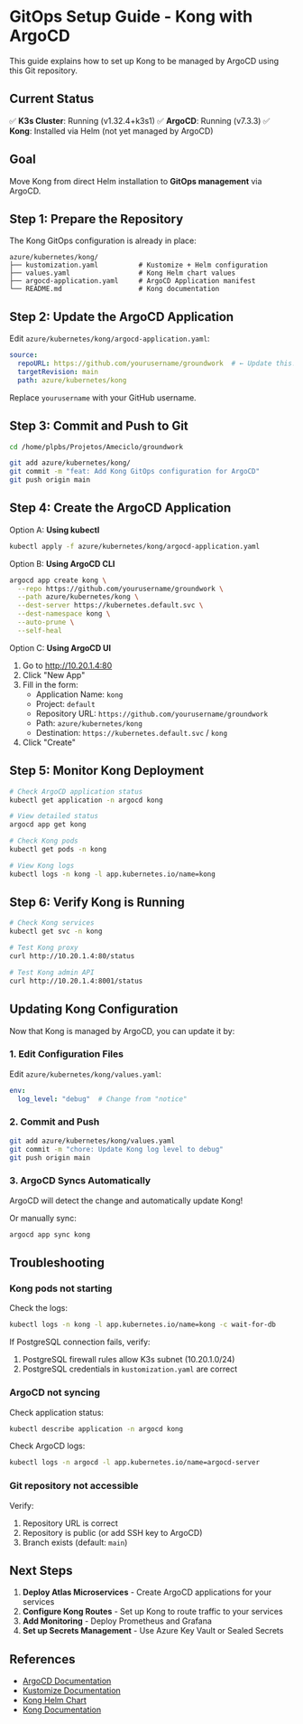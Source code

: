 # GitOps Setup Guide - Kong with ArgoCD

This guide explains how to set up Kong to be managed by ArgoCD using this Git repository.

## Current Status

✅ **K3s Cluster**: Running (v1.32.4+k3s1)
✅ **ArgoCD**: Running (v7.3.3)
✅ **Kong**: Installed via Helm (not yet managed by ArgoCD)

## Goal

Move Kong from direct Helm installation to **GitOps management** via ArgoCD.

## Step 1: Prepare the Repository

The Kong GitOps configuration is already in place:

```
azure/kubernetes/kong/
├── kustomization.yaml          # Kustomize + Helm configuration
├── values.yaml                 # Kong Helm chart values
├── argocd-application.yaml     # ArgoCD Application manifest
└── README.md                   # Kong documentation
```

## Step 2: Update the ArgoCD Application

Edit `azure/kubernetes/kong/argocd-application.yaml`:

```yaml
source:
  repoURL: https://github.com/yourusername/groundwork  # ← Update this!
  targetRevision: main
  path: azure/kubernetes/kong
```

Replace `yourusername` with your GitHub username.

## Step 3: Commit and Push to Git

```bash
cd /home/plpbs/Projetos/Ameciclo/groundwork

git add azure/kubernetes/kong/
git commit -m "feat: Add Kong GitOps configuration for ArgoCD"
git push origin main
```

## Step 4: Create the ArgoCD Application

Option A: **Using kubectl**
```bash
kubectl apply -f azure/kubernetes/kong/argocd-application.yaml
```

Option B: **Using ArgoCD CLI**
```bash
argocd app create kong \
  --repo https://github.com/yourusername/groundwork \
  --path azure/kubernetes/kong \
  --dest-server https://kubernetes.default.svc \
  --dest-namespace kong \
  --auto-prune \
  --self-heal
```

Option C: **Using ArgoCD UI**
1. Go to http://10.20.1.4:80
2. Click "New App"
3. Fill in the form:
   - Application Name: `kong`
   - Project: `default`
   - Repository URL: `https://github.com/yourusername/groundwork`
   - Path: `azure/kubernetes/kong`
   - Destination: `https://kubernetes.default.svc` / `kong`
4. Click "Create"

## Step 5: Monitor Kong Deployment

```bash
# Check ArgoCD application status
kubectl get application -n argocd kong

# View detailed status
argocd app get kong

# Check Kong pods
kubectl get pods -n kong

# View Kong logs
kubectl logs -n kong -l app.kubernetes.io/name=kong
```

## Step 6: Verify Kong is Running

```bash
# Check Kong services
kubectl get svc -n kong

# Test Kong proxy
curl http://10.20.1.4:80/status

# Test Kong admin API
curl http://10.20.1.4:8001/status
```

## Updating Kong Configuration

Now that Kong is managed by ArgoCD, you can update it by:

### 1. Edit Configuration Files

Edit `azure/kubernetes/kong/values.yaml`:

```yaml
env:
  log_level: "debug"  # Change from "notice"
```

### 2. Commit and Push

```bash
git add azure/kubernetes/kong/values.yaml
git commit -m "chore: Update Kong log level to debug"
git push origin main
```

### 3. ArgoCD Syncs Automatically

ArgoCD will detect the change and automatically update Kong!

Or manually sync:
```bash
argocd app sync kong
```

## Troubleshooting

### Kong pods not starting

Check the logs:
```bash
kubectl logs -n kong -l app.kubernetes.io/name=kong -c wait-for-db
```

If PostgreSQL connection fails, verify:
1. PostgreSQL firewall rules allow K3s subnet (10.20.1.0/24)
2. PostgreSQL credentials in `kustomization.yaml` are correct

### ArgoCD not syncing

Check application status:
```bash
kubectl describe application -n argocd kong
```

Check ArgoCD logs:
```bash
kubectl logs -n argocd -l app.kubernetes.io/name=argocd-server
```

### Git repository not accessible

Verify:
1. Repository URL is correct
2. Repository is public (or add SSH key to ArgoCD)
3. Branch exists (default: `main`)

## Next Steps

1. **Deploy Atlas Microservices** - Create ArgoCD applications for your services
2. **Configure Kong Routes** - Set up Kong to route traffic to your services
3. **Add Monitoring** - Deploy Prometheus and Grafana
4. **Set up Secrets Management** - Use Azure Key Vault or Sealed Secrets

## References

- [ArgoCD Documentation](https://argo-cd.readthedocs.io/)
- [Kustomize Documentation](https://kustomize.io/)
- [Kong Helm Chart](https://github.com/Kong/charts)
- [Kong Documentation](https://docs.konghq.com/)

